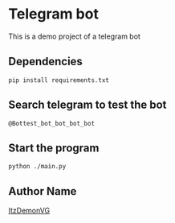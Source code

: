 # Telegram bot

This is a demo project of a telegram bot

## Dependencies

```
pip install requirements.txt
```

## Search telegram to test the bot

```
@Bottest_bot_bot_bot_bot
```

## Start the program

```
python ./main.py
```

## Author Name

[ItzDemonVG](https://github.com/ItzDemonVG)
